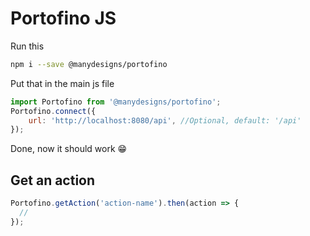 # Portofino JS
Run this
``` bash
npm i --save @manydesigns/portofino
```
Put that in the main js file
``` JavaScript
import Portofino from '@manydesigns/portofino';
Portofino.connect({
    url: 'http://localhost:8080/api', //Optional, default: '/api'
});
```
Done, now it should work 😁
## Get an action
``` JavaScript
Portofino.getAction('action-name').then(action => {
  //
});
```